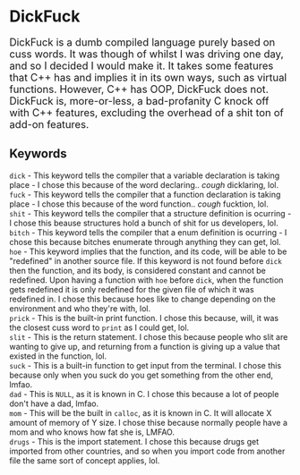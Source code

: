 # DickFuck
<p style="font-size:18px">DickFuck is a dumb compiled language purely based on cuss words. It was though of whilst I was driving one day, and so I decided I would make it. It takes some features that C++ has and implies it in its own ways, such as virtual functions. However, C++ has OOP, DickFuck does not. DickFuck is, more-or-less, a bad-profanity C knock off with C++ features, excluding the overhead of a shit ton of add-on features.</p>

## Keywords
<code>dick</code> - This keyword tells the compiler that a variable declaration is taking place - I chose this because of the word declaring.. *cough* dicklaring, lol.</br>
<code>fuck</code> - This keyword tells the compiler that a function declaration is taking place - I chose this because of the word function.. *cough* fucktion, lol.</br>
<code>shit</code> - This keyword tells the compiler that a structure definition is ocurring - I chose this beause structures hold a bunch of shit for us developers, lol.</br>
<code>bitch</code> - This keyword tells the compiler that a enum definition is ocurring - I chose this because bitches enumerate through anything they can get, lol. </br>
<code>hoe</code> - This keyword implies that the function, and its code, will be able to be "redefined" in another source file. If this keyword is not found before <code>dick</code> then the function, and its body, is considered constant and cannot be redefined. Upon having a function with `hoe` before `dick`, when the function gets redefined it is only redefined for the given file of which it was redefined in. I chose this because hoes like to change depending on the environment and who they're with, lol. </br>
<code>prick</code> - This is the built-in print function. I chose this because, will, it was the closest cuss word to `print` as I could get, lol. </br>
<code>slit</code> - This is the return statement. I chose this because people who slit are wanting to give up, and returning from a function is giving up a value that existed in the function, lol. </br>
<code>suck</code> - This is a built-in function to get input from the terminal. I chose this because only when you suck do you get something from the other end, lmfao. </br>
<code>dad</code> - This is `NULL`, as it is known in C. I chose this because a lot of people don't have a dad, lmfao. </br>
<code>mom</code> - This will be the built in `calloc`, as it is known in C. It will allocate X amount of memory of Y size. I chose thise because normally people have a mom and who knows how fat she is, LMFAO. </br>
<code>drugs</code> - This is the import statement. I chose this because drugs get imported from other countries, and so when you import code from another file the same sort of concept applies, lol. </br>
